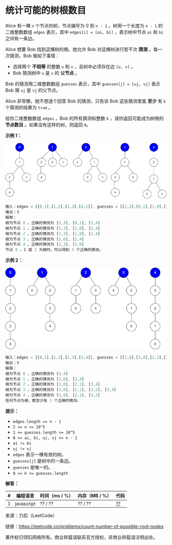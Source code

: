 # 统计可能的树根数目

Alice 有一棵 `n` 个节点的树，节点编号为 0 到 `n - 1` 。树用一个长度为 `n - 1` 的二维整数数组 `edges` 表示，其中 `edges[i] = [ai, bi]` ，表示树中节点 `ai` 和 `bi` 之间有一条边。

Alice 想要 Bob 找到这棵树的根。她允许 Bob 对这棵树进行若干次 **猜测** 。每一次猜测，Bob 做如下事情：

- 选择两个 **不相等** 的整数 `u` 和 `v` ，且树中必须存在边 `[u, v]` 。
- Bob 猜测树中 `u` 是 `v` 的 **父节点** 。

Bob 的猜测用二维整数数组 `guesses` 表示，其中 `guesses[j] = [uj, vj]` 表示 Bob 猜 `uj` 是 `vj` 的父节点。

Alice 非常懒，她不想逐个回答 Bob 的猜测，只告诉 Bob 这些猜测里面 **至少** 有 `k` 个猜测的结果为 `true` 。

给你二维整数数组 `edges` ，Bob 的所有猜测和整数 `k` ，请你返回可能成为树根的 **节点数目** 。如果没有这样的树，则返回 `0`。

**示例 1：**

![示例1](./eg1.png)

``` javascript
输入：edges = [[0,1],[1,2],[1,3],[4,2]], guesses = [[1,3],[0,1],[1,0],[2,4]], k = 3
输出：3
解释：
根为节点 0 ，正确的猜测为 [1,3], [0,1], [2,4]
根为节点 1 ，正确的猜测为 [1,3], [1,0], [2,4]
根为节点 2 ，正确的猜测为 [1,3], [1,0], [2,4]
根为节点 3 ，正确的猜测为 [1,0], [2,4]
根为节点 4 ，正确的猜测为 [1,3], [1,0]
节点 0 ，1 或 2 为根时，可以得到 3 个正确的猜测。
```

**示例 2：**

![示例2](./eg2.png)

``` javascript
输入：edges = [[0,1],[1,2],[2,3],[3,4]], guesses = [[1,0],[3,4],[2,1],[3,2]], k = 1
输出：5
解释：
根为节点 0 ，正确的猜测为 [3,4]
根为节点 1 ，正确的猜测为 [1,0], [3,4]
根为节点 2 ，正确的猜测为 [1,0], [2,1], [3,4]
根为节点 3 ，正确的猜测为 [1,0], [2,1], [3,2], [3,4]
根为节点 4 ，正确的猜测为 [1,0], [2,1], [3,2]
任何节点为根，都至少有 1 个正确的猜测。
```

**提示：**

- `edges.length == n - 1`
- `2 <= n <= 10^5`
- `1 <= guesses.length <= 10^5`
- `0 <= ai, bi, uj, vj <= n - 1`
- `ai != bi`
- `uj != vj`
- `edges` 表示一棵有效的树。
- `guesses[j]` 是树中的一条边。
- `guesses` 是唯一的。
- `0 <= k <= guesses.length`

**解答：**

**#**|**编程语言**|**时间（ms / %）**|**内存（MB / %）**|**代码**
--|--|--|--|--
1|javascript|?? / ??|?? / ??|[??](./javascript/ac_v1.js)

来源：力扣（LeetCode）

链接：https://leetcode.cn/problems/count-number-of-possible-root-nodes

著作权归领扣网络所有。商业转载请联系官方授权，非商业转载请注明出处。
